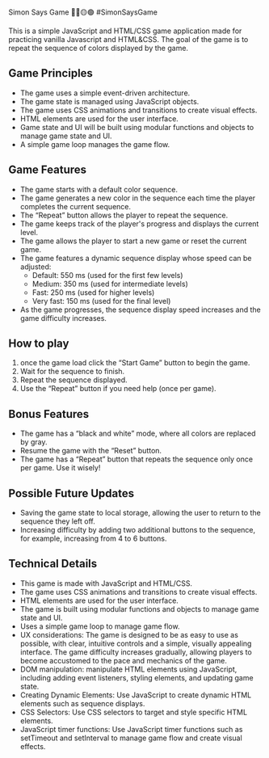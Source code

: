 Simon Says Game 🔴🔵🟡🟢 #SimonSaysGame

This is a simple JavaScript and HTML/CSS game application made for practicing vanilla Javascript and HTML&CSS. The goal of the game is to repeat the sequence of colors displayed by the game.

## Game Principles

- The game uses a simple event-driven architecture.
- The game state is managed using JavaScript objects.
- The game uses CSS animations and transitions to create visual effects.
- HTML elements are used for the user interface.
- Game state and UI will be built using modular functions and objects to manage game state and UI.
- A simple game loop manages the game flow.

## Game Features

- The game starts with a default color sequence.
- The game generates a new color in the sequence each time the player completes the current sequence.
- The “Repeat” button allows the player to repeat the sequence.
- The game keeps track of the player's progress and displays the current level.
- The game allows the player to start a new game or reset the current game.
- The game features a dynamic sequence display whose speed can be adjusted:
  - Default: 550 ms (used for the first few levels)
  - Medium: 350 ms (used for intermediate levels)
  - Fast: 250 ms (used for higher levels)
  - Very fast: 150 ms (used for the final level)
- As the game progresses, the sequence display speed increases and the game difficulty increases.

## How to play

1. once the game load click the “Start Game” button to begin the game.
2. Wait for the sequence to finish.
3. Repeat the sequence displayed.
4. Use the “Repeat” button if you need help (once per game).

## Bonus Features

- The game has a “black and white” mode, where all colors are replaced by gray.
- Resume the game with the “Reset” button.
- The game has a “Repeat” button that repeats the sequence only once per game. Use it wisely!

## Possible Future Updates

- Saving the game state to local storage, allowing the user to return to the sequence they left off.
- Increasing difficulty by adding two additional buttons to the sequence, for example, increasing from 4 to 6 buttons.

## Technical Details

- This game is made with JavaScript and HTML/CSS.
- The game uses CSS animations and transitions to create visual effects.
- HTML elements are used for the user interface.
- The game is built using modular functions and objects to manage game state and UI.
- Uses a simple game loop to manage game flow.
- UX considerations: The game is designed to be as easy to use as possible, with clear, intuitive controls and a simple, visually appealing interface. The game difficulty increases gradually, allowing players to become accustomed to the pace and mechanics of the game.
- DOM manipulation: manipulate HTML elements using JavaScript, including adding event listeners, styling elements, and updating game state.
- Creating Dynamic Elements: Use JavaScript to create dynamic HTML elements such as sequence displays.
- CSS Selectors: Use CSS selectors to target and style specific HTML elements.
- JavaScript timer functions: Use JavaScript timer functions such as setTimeout and setInterval to manage game flow and create visual effects.
